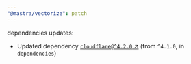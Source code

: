 ```yaml
---
"@mastra/vectorize": patch
---
```

dependencies updates:
  - Updated dependency [`cloudflare@^4.2.0` ↗︎](https://www.npmjs.com/package/cloudflare/v/4.2.0) (from `^4.1.0`, in `dependencies`)
